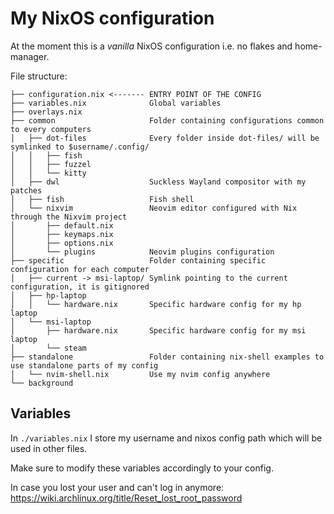 # My NixOS configuration

At the moment this is a *vanilla* NixOS configuration i.e. no flakes and home-manager.

File structure:
```
├── configuration.nix <------- ENTRY POINT OF THE CONFIG
├── variables.nix              Global variables
├── overlays.nix
├── common                     Folder containing configurations common to every computers
│   ├── dot-files              Every folder inside dot-files/ will be symlinked to $username/.config/
│   │   ├── fish
│   │   ├── fuzzel
│   │   └── kitty
│   ├── dwl                    Suckless Wayland compositor with my patches
│   ├── fish                   Fish shell
│   └── nixvim                 Neovim editor configured with Nix through the Nixvim project
│       ├── default.nix
│       ├── keymaps.nix
│       ├── options.nix
│       └── plugins            Neovim plugins configuration
├── specific                   Folder containing specific configuration for each computer
│   ├── current -> msi-laptop/ Symlink pointing to the current configuration, it is gitignored
│   ├── hp-laptop
│   │   └── hardware.nix       Specific hardware config for my hp laptop
│   └── msi-laptop
│       ├── hardware.nix       Specific hardware config for my msi laptop
│       └── steam
├── standalone                 Folder containing nix-shell examples to use standalone parts of my config
│   └── nvim-shell.nix         Use my nvim config anywhere
└── background
```

## Variables

In `./variables.nix` I store my username and nixos config path which will be used in other files.

Make sure to modify these variables accordingly to your config.

In case you lost your user and can't log in anymore: https://wiki.archlinux.org/title/Reset_lost_root_password
